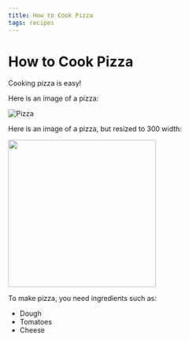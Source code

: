 ```yaml
---
title: How to Cook Pizza
tags: recipes
--- 
```


# How to Cook Pizza

Cooking pizza is easy!

Here is an image of a pizza:

![Pizza](https://raw.githubusercontent.com/aheze/SupportDocs/DataSource/Images/pizza.jpg)

Here is an image of a pizza, but resized to 300 width:

<img src="https://raw.githubusercontent.com/aheze/SupportDocs/DataSource/Images/pizza.jpg" width="300">

To make pizza, you need ingredients such as:
- Dough
- Tomatoes
- Cheese
